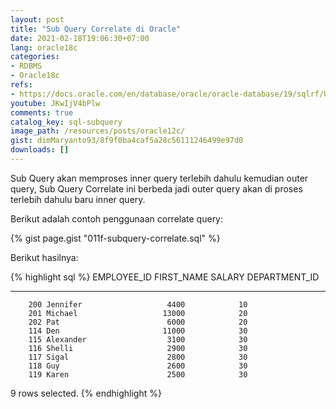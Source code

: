 ```yaml
---
layout: post
title: "Sub Query Correlate di Oracle"
date: 2021-02-18T19:06:30+07:00
lang: oracle18c
categories:
- RDBMS
- Oracle18c
refs: 
- https://docs.oracle.com/en/database/oracle/oracle-database/19/sqlrf/Using-Subqueries.html#GUID-53A705B6-0358-4E2B-92ED-A83DE83DFD20
youtube: JKwIjV4bPlw
comments: true
catalog_key: sql-subquery
image_path: /resources/posts/oracle12c/
gist: dimMaryanto93/8f9f0ba4caf5a28c56111246499e97d0
downloads: []
---
```


Sub Query akan memproses inner query terlebih dahulu kemudian outer query, Sub Query Correlate ini berbeda jadi outer query akan di proses terlebih dahulu baru inner query.

Berikut adalah contoh penggunaan correlate query:

{% gist page.gist "011f-subquery-correlate.sql" %}

Berikut hasilnya:

{% highlight sql %}
EMPLOYEE_ID FIRST_NAME               SALARY DEPARTMENT_ID
----------- -------------------- ---------- -------------
        200 Jennifer                   4400            10
        201 Michael                   13000            20
        202 Pat                        6000            20
        114 Den                       11000            30
        115 Alexander                  3100            30
        116 Shelli                     2900            30
        117 Sigal                      2800            30
        118 Guy                        2600            30
        119 Karen                      2500            30

9 rows selected.
{% endhighlight %}